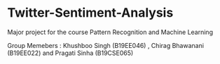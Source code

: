 # Twitter-Sentiment-Analysis
Major project for the course Pattern Recognition and Machine Learning

Group Memebers : Khushboo Singh (B19EE046) , Chirag Bhawanani (B19EE022) and Pragati Sinha (B19CSE065)
